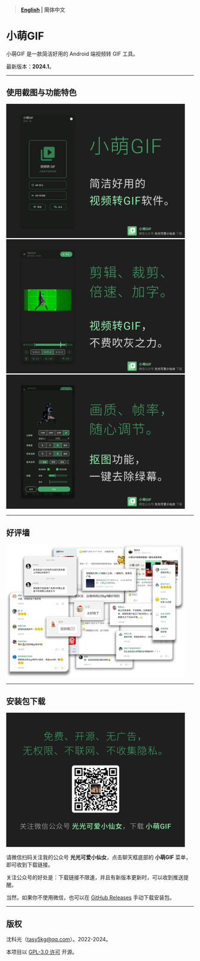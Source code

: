 > #### [English](/README.md) | 简体中文

# 小萌GIF

小萌GIF 是一款简洁好用的 Android 端视频转 GIF 工具。

最新版本：**2024.1**。

---

## 使用截图与功能特色

<img src="img1.webp" width="480"/>
<img src="img2.webp" width="480"/>
<img src="img3.webp" width="480"/>

---

## 好评墙

<img src="img11.webp" width="480"/>

---

## 安装包下载

<img src="img4.webp" width="480"/>

请微信扫码关注我的公众号 **光光可爱小仙女**，点击聊天框底部的 **小萌GIF** 菜单，即可收到下载链接。

关注公众号的好处是：下载链接不限速，并且有新版本更新时，可以收到推送提醒。

当然，如果你不使用微信，也可以在 [GitHub Releases](https://github.com/tasy5kg/CuteGIF/releases) 手动下载安装包。

---

## 版权

沈科光（[tasy5kg@qq.com](mailto:tasy5kg@qq.com)）。2022-2024。

本项目以 [GPL-3.0 许可](/COPYING) 开源。